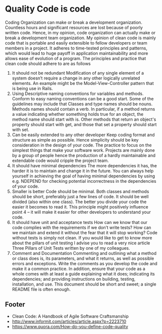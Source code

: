 #  Quality Code is code
Coding Organization can make or break a development organization. Countless hours and significant resources are lost because of poorly written code. Hence, in my opinion, code organization can actually make or break a development team organization. 
My opinion of clean code is mainly code that is portable and easily extensible to fellow developers or team members in a project. It adheres to time-tested principles and patterns, which would lead to huge payoff in application maintainability and more allows ease of evolution of a program.
The principles and practice that clean code should adhere to are as follows
1. It should not be redundant
Modification of any single element of a system doesn’t require a change in any other logically unrelated elements. An example might be the Model-View-Controller pattern that is being use in Rails. 
2. Using Descriptive naming conventions for variables and methods.
Conform to easy naming conventions can be a good start. Some of the guidelines may include that Classes and type names should be nouns. Methods names should contain a verb. In particular, if a method returns a value indicating whether something holds true for an object, the method name should start with is. Other methods that return an object's property should start with get, and those that set a property should start with set.
5. Can be easily extended to any other developer
Keep coding format and structure as simple as possible. Hence simplicity should be key consideration in the design of your code. The practice to focus on the simplest things that make your software work.
Projects are mainly done by a group of people hence the production of a hardly maintainable and extendable code would cripple the project team.
6. It should have minimal dependencies
The more dependencies it has, the harder it is to maintain and change it in the future. You can always help yourself in achieving the goal of having minimal dependencies by using e.g. NDEPEND for checking potential incorrectness in the dependencies of your code.
7. Smaller is better
Code should be minimal. Both classes and methods should be short, preferably just a few lines of code. It should be well divided (also within one class). The better you divide your code the easier it becomes to read it. This principle might positively influence point 4 – it will make it easier for other developers to understand your code.
8. It should have unit and acceptance tests
How can we know that our code complies with the requirements if we don’t write tests? How can we maintain and extend it without the fear that it will stop working? Code without tests is simply not clean. If you would like to get to know more about the pillars of unit testing I advise you to read a very nice article Three Pillars of Unit Tests written by one of my colleagues.
9. Comment and Documentation 
Commenting and outlining what a method or class does is, its parameters, and what it returns, as well as possible errors and exceptions. Write the comments as you develop the code and make it a common practice.
In addition, ensure that your code as a whole comes with at least a guide explaining what it does; indicating its dependencies; and providing instructions on building, testing, installation, and use. This document should be short and sweet; a single README file is often enough.


## Footer ##

* Clean Code: A Handbook of Agile Software Craftsmanship
* http://www.informit.com/articles/article.aspx?p=2223710
* https://www.quora.com/How-do-you-define-code-quality
